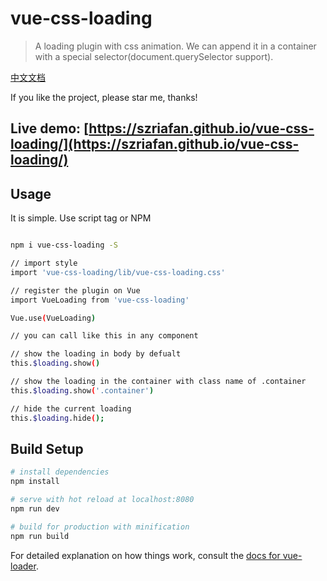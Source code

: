 # vue-css-loading

> A loading plugin with css animation. We can append it in a container with a special selector(document.querySelector support).

[中文文档](https://github.com/szriafan/vue-css-loading/blob/master/README_zh.md)

If you like the project, please star me, thanks!

## Live demo: [https://szriafan.github.io/vue-css-loading/](https://szriafan.github.io/vue-css-loading/)

## Usage

It is simple. Use script tag or NPM

``` bash

npm i vue-css-loading -S

// import style
import 'vue-css-loading/lib/vue-css-loading.css'

// register the plugin on Vue
import VueLoading from 'vue-css-loading'

Vue.use(VueLoading)

// you can call like this in any component

// show the loading in body by defualt
this.$loading.show()

// show the loading in the container with class name of .container 
this.$loading.show('.container')

// hide the current loading
this.$loading.hide();
```

## Build Setup

``` bash
# install dependencies
npm install

# serve with hot reload at localhost:8080
npm run dev

# build for production with minification
npm run build
```

For detailed explanation on how things work, consult the [docs for vue-loader](http://vuejs.github.io/vue-loader).
